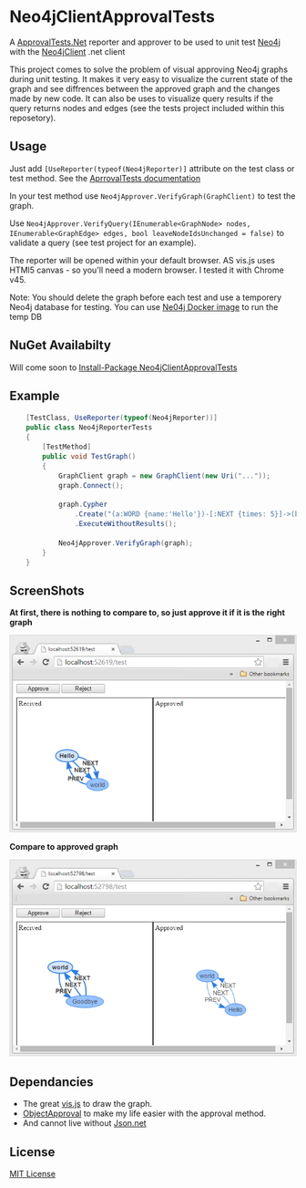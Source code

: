 # Neo4jClientApprovalTests
A [ApprovalTests.Net](https://github.com/approvals/ApprovalTests.Net) reporter and approver to be used to unit test [Neo4j](http://neo4j.com/) with the [Neo4jClient](https://github.com/Readify/Neo4jClient) .net client

This project comes to solve the problem of visual approving Neo4j graphs during unit testing.
It makes it very easy to visualize the current state of the graph and see diffrences between the approved graph and the changes made by new code. It can also be uses to visualize query results if the query returns nodes and edges (see the tests project included within this reposetory).

Usage
---
Just add `[UseReporter(typeof(Neo4jReporter)]` attribute on the test class or test method. See the [AprrovalTests documentation](http://blog.approvaltests.com/2011/12/using-reporters-in-approval-tests.html)

In your test method use `Neo4jApprover.VerifyGraph(GraphClient)` to test the graph.

Use `Neo4jApprover.VerifyQuery(IEnumerable<GraphNode> nodes, IEnumerable<GraphEdge> edges, bool leaveNodeIdsUnchanged = false)` to validate a query (see test project for an example).

The reporter will be opened within your default browser. AS vis.js uses HTMl5 canvas - so you'll need a modern browser. I tested it with Chrome v45.

Note: You should delete the graph before each test and use a temporery Neo4j database for testing. You can use [Ne04j Docker image](http://neo4j.com/developer/docker/) to run the temp DB

NuGet Availabilty
---
Will come soon to [Install-Package Neo4jClientApprovalTests](https://www.nuget.org/packages/Neo4jClientApprovalTests/)

Example
---
```c#
    [TestClass, UseReporter(typeof(Neo4jReporter))]
    public class Neo4jReporterTests
    {
        [TestMethod]
        public void TestGraph()
        {
            GraphClient graph = new GraphClient(new Uri("..."));
            graph.Connect();

            graph.Cypher
                .Create("(a:WORD {name:'Hello'})-[:NEXT {times: 5}]->(b:WORD {name:'world'}), (b)-[:PREV]->(a)")
                .ExecuteWithoutResults();

            Neo4jApprover.VerifyGraph(graph);
        }
    }
```

ScreenShots
---
**At first, there is nothing to compare to, so just approve it if it is the right graph**

![](https://github.com/zivni/Neo4jClientApprovalTests/blob/master/ReadmeResources/screenshoot0.png)

**Compare to approved graph**

![](https://github.com/zivni/Neo4jClientApprovalTests/blob/master/ReadmeResources/screenshoot1.png)

Dependancies
---
* The great [vis.js](http://visjs.org/) to draw the graph.
* [ObjectApproval](https://github.com/SimonCropp/ObjectApproval) to make my life easier with the approval method.
* And cannot live without [Json.net](http://www.newtonsoft.com/json)

License
---
[MIT License](https://raw.githubusercontent.com/zivni/Neo4jClientApprovalTests/master/LICENSE.md)